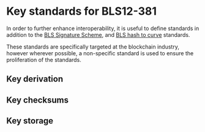 # Key standards for BLS12-381

In order to further enhance interoperability, it is useful to define standards in addition to the [BLS Signature Scheme](https://tools.ietf.org/html/draft-irtf-cfrg-bls-signature-00), and [BLS hash to curve](https://tools.ietf.org/html/draft-irtf-cfrg-hash-to-curve-04) standards.

These standards are specifically targeted at the blockchain industry, however wherever possible, a non-specific standard is used to ensure the proliferation of the standards.

## Key derivation

## Key checksums

## Key storage
